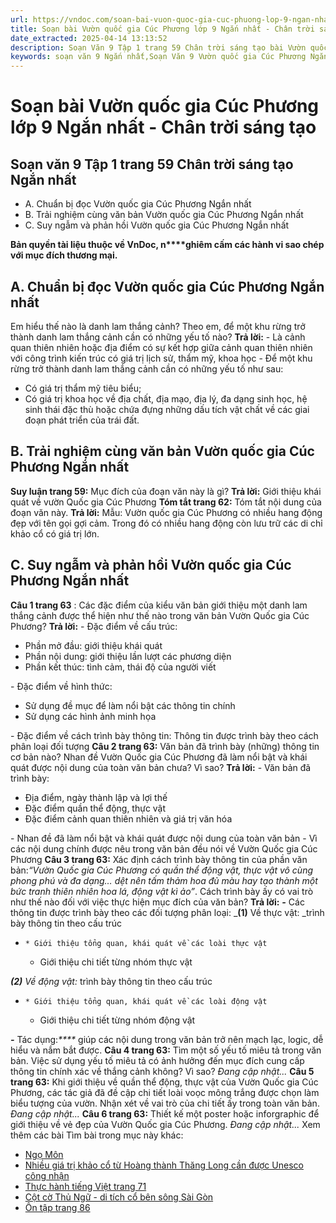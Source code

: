 ```yaml
---
url: https://vndoc.com/soan-bai-vuon-quoc-gia-cuc-phuong-lop-9-ngan-nhat-chan-troi-sang-tao-325560
title: Soạn bài Vườn quốc gia Cúc Phương lớp 9 Ngắn nhất - Chân trời sáng tạo - VnDoc.com
date_extracted: 2025-04-14 13:13:52
description: Soạn Văn 9 Tập 1 trang 59 Chân trời sáng tạo bài Vườn quốc gia Cúc Phương (Ngắn nhất) gồm phần trả lời ngắn gọn, đầy đủ, bám sát các câu hỏi, yêu cầu trong SGK (chỉ có trên VnDoc). Mời các bạn tham khảo.
keywords: soạn văn 9 Ngắn nhất,Soạn Văn 9 Vườn quốc gia Cúc Phương Ngắn nhất,Soạn văn 9 Tập 1 trang 59 Chân trời sáng tạo Ngắn nhất,Vườn quốc gia Cúc Phương lớp 9 Chân trời sáng tạo,Vườn quốc gia Cúc Phương trang 59 lớp 9,Soạn Văn 9 Vườn quốc gia Cúc Phương Chân trời sáng tạo,văn 9,ngữ văn 9,soạn văn 9 chân trời sáng tạo,soạn văn 9 tập 1,giải văn 9,soạn ngữ văn 9,giải ngữ văn 9,giải sgk ngữ văn 9
---
```


# Soạn bài Vườn quốc gia Cúc Phương lớp 9 Ngắn nhất - Chân trời sáng tạo
## **Soạn văn 9 Tập 1 trang 59 Chân trời sáng tạo Ngắn nhất**
  * A. Chuẩn bị đọc Vườn quốc gia Cúc Phương Ngắn nhất
  * B. Trải nghiệm cùng văn bản Vườn quốc gia Cúc Phương Ngắn nhất
  * C. Suy ngẫm và phản hồi Vườn quốc gia Cúc Phương Ngắn nhất

**Bản quyền tài liệu thuộc về VnDoc, n****ghiêm cấm các hành vi sao chép với mục đích thương mại.**
## **A. Chuẩn bị đọc Vườn quốc gia Cúc Phương Ngắn nhất**
Em hiểu thế nào là danh lam thắng cảnh? Theo em, để một khu rừng trở thành danh lam thắng cảnh cần có những yếu tố nào?
**Trả lời:**
\- Là cảnh quan thiên nhiên hoặc địa điểm có sự kết hợp giữa cảnh quan thiên nhiên với công trình kiến trúc có giá trị lịch sử, thẩm mỹ, khoa học
\- Để một khu rừng trở thành danh lam thắng cảnh cần có những yếu tố như sau:
  * Có giá trị thẩm mỹ tiêu biểu;
  * Có giá trị khoa học về địa chất, địa mạo, địa lý, đa dạng sinh học, hệ sinh thái đặc thù hoặc chứa đựng những dấu tích vật chất về các giai đoạn phát triển của trái đất.

## **B. Trải nghiệm cùng văn bản Vườn quốc gia Cúc Phương Ngắn nhất**
**Suy luận trang 59:** Mục đích của đoạn văn này là gì?
**Trả lời:**
Giới thiệu khái quát về vườn Quốc gia Cúc Phương
**Tóm tắt trang 62:** Tóm tắt nội dung của đoạn văn này.
**Trả lời:**
Mẫu:
Vườn quốc gia Cúc Phương có nhiều hang động đẹp với tên gọi gợi cảm. Trong đó có nhiều hang động còn lưu trữ các di chỉ khảo cổ có giá trị lớn.
## **C. Suy ngẫm và phản hồi Vườn quốc gia Cúc Phương Ngắn nhất**
**Câu 1 trang 63** : Các đặc điểm của kiểu văn bản giới thiệu một danh lam thắng cảnh được thể hiện như thế nào trong văn bản Vườn Quốc gia Cúc Phương?
**Trả lời:**
\- Đặc điểm về cấu trúc:
  * Phần mở đầu: giới thiệu khái quát
  * Phần nội dung: giới thiệu lần lượt các phương diện
  * Phần kết thúc: tình cảm, thái độ của người viết

\- Đặc điểm về hình thức:
  * Sử dụng đề mục để làm nổi bật các thông tin chính
  * Sử dụng các hình ảnh minh họa

\- Đặc điểm về cách trình bày thông tin: Thông tin được trình bày theo cách phân loại đối tượng
**Câu 2 trang 63:** Văn bản đã trình bày \(những\) thông tin cơ bản nào? Nhan đề Vườn Quốc gia Cúc Phương đã làm nổi bật và khái quát được nội dung của toàn văn bản chưa? Vì sao?
**Trả lời:**
\- Văn bản đã trình bày:
  * Địa điểm, ngày thành lập và lợi thế
  * Đặc điểm quần thể động, thực vật
  * Đặc điểm cảnh quan thiên nhiên và giá trị văn hóa

\- Nhan đề đã làm nổi bật và khái quát được nội dung của toàn văn bản
\- Vì các nội dung chính được nêu trong văn bản đều nói về Vườn Quốc gia Cúc Phương
**Câu 3 trang 63:** Xác định cách trình bày thông tin của phần văn bản:_“Vườn Quốc gia Cúc Phương có quần thể động vật, thực vật vô cùng phong phú và đa dạng… dệt nên tấm thảm hoa đủ màu hay tạo thành một bức tranh thiên nhiên hoa lá, động vật kì ảo”_. Cách trình bày ấy có vai trò như thế nào đối với việc thực hiện mục đích của văn bản?
**Trả lời:**
**_-_** Các thông tin được trình bày theo các đối tượng phân loại:
_**\(1\)** Về thực vật: _trình bày thông tin theo cấu trúc
  *     * Giới thiệu tổng quan, khái quát về các loài thực vật
    * Giới thiệu chi tiết từng nhóm thực vật

_**\(2\)** Về động vật:_ trình bày thông tin theo cấu trúc
  *     * Giới thiệu tổng quan, khái quát về các loài động vật
    * Giới thiệu chi tiết từng nhóm động vật

 _**-**_ Tác dụng:_****_ giúp các nội dung trong văn bản trở nên mạch lạc, logic, dễ hiểu và nắm bắt được.
**Câu 4 trang 63:** Tìm một số yếu tố miêu tả trong văn bản. Việc sử dụng yếu tố miêu tả có ảnh hưởng đến mục đích cung cấp thông tin chính xác về thắng cảnh không? Vì sao?
_Đang cập nhật..._
**Câu 5 trang 63:** Khi giới thiệu về quần thể động, thực vật của Vườn Quốc gia Cúc Phương, các tác giả đã đề cập chi tiết loài voọc mông trắng được chọn làm biểu tượng của vườn. Nhận xét về vai trò của chi tiết ấy trong toàn văn bản.
_Đang cập nhật..._
**Câu 6 trang 63:** Thiết kế một poster hoặc inforgraphic để giới thiệu về vẻ đẹp của Vườn Quốc gia Cúc Phương.
_Đang cập nhật..._
Xem thêm các bài Tìm bài trong mục này khác:
  * [Ngọ Môn](</soan-bai-ngo-mon-lop-9-ngan-nhat-chan-troi-sang-tao-325563>)
  * [Nhiều giá trị khảo cổ từ Hoàng thành Thăng Long cần được Unesco công nhận](</soan-van-9-tap-1-trang-68-chan-troi-sang-tao-ngan-nhat-325564>)
  * [Thực hành tiếng Việt trang 71](</soan-van-9-trang-71-tap-1-chan-troi-sang-tao-ngan-nhat-325565>)
  * [Cột cờ Thủ Ngữ - di tích cổ bên sông Sài Gòn](</soan-bai-cot-co-thu-ngu-di-tich-co-ben-song-sai-gon-lop-9-ngan-nhat-chan-troi-sang-tao-325567>)
  * [Ôn tập trang 86](</soan-van-9-trang-86-tap-1-chan-troi-sang-tao-ngan-nhat-325575>)

